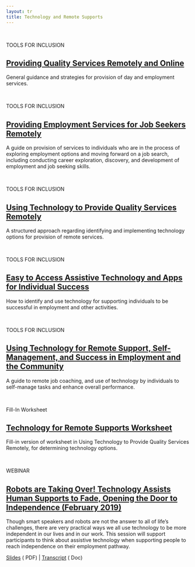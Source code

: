 ```yaml
---
layout: tr
title: Technology and Remote Supports
---
```

<br>
<div class="card">
 <div class="card-body">
<p>TOOLS FOR INCLUSION</p>
<h2><a href="https://covid19.communityinclusion.org/pdf/TO32_COVID_F.pdf" target="_NEW" >Providing Quality Services Remotely and Online</a></h2>
<p>General guidance and strategies for provision of day and employment services.</p>
</div>
</div>
<br>
<div class="card">
 <div class="card-body">
<p>TOOLS FOR INCLUSION</p>
<h2><a href="https://covid19.communityinclusion.org/pdf/TO35_COVID_F.pdf" target="_NEW" >Providing Employment Services for Job Seekers Remotely
</a></h2>
<p>A guide on provision of services to individuals who are in the process of exploring employment options and moving forward on a job search, including conducting career exploration, discovery, and development of employment and job seeking skills.
</p>
</div>
</div>

<br>
<div class="card">
 <div class="card-body">
<p>TOOLS FOR INCLUSION</p>
<h2><a href="https://covid19.communityinclusion.org/pdf/TO36_COVID_F.pdf" target="_NEW" >Using Technology to Provide Quality Services Remotely
</a></h2>
<p>A structured approach regarding identifying and implementing technology options for provision of remote services.
</p>
</div>
</div>

<br>
<div class="card">
 <div class="card-body">
<p>TOOLS FOR INCLUSION</p>
<h2><a href="https://covid19.communityinclusion.org/pdf/TO39_COVID_F.pdf" target="_NEW" >Easy to Access Assistive Technology and Apps for Individual Success
</a></h2>
<p>How to identify and use technology for supporting individuals to be successful in employment and other activities. 
</p>
</div>
</div>



<br>
<div class="card">
 <div class="card-body">
<p>TOOLS FOR INCLUSION</p>
<h2><a href="https://covid19.communityinclusion.org/pdf/TO40_COVID_F.pdf" target="_NEW" >Using Technology for Remote Support, Self-Management, and Success in Employment and the Community</a></h2>
<p>A guide to remote job coaching, and use of technology by individuals to self-manage tasks and enhance overall performance. 
</p>
</div>
</div>

<br>
<div class="card">
 <div class="card-body">
<p>Fill-In Worksheet</p>
<h2><a href="https://covid19.communityinclusion.org/pdf/Technology_Assessment_Worksheet-fill_in.pdf" download="https://covid19.communityinclusion.org/pdf/Technology_Assessment_Worksheet-fill_in.pdf">Technology for Remote Supports Worksheet</a></h2>
<p>Fill-in version of worksheet in Using Technology to Provide Quality Services Remotely, for determining technology options.
</p>
</div>
</div>

<br>
<div class="card">
 <div class="card-body">
<p>WEBINAR</p>
<h2><a href="https://communityinclusion.zoom.us/recording/share/i4asZ3JL9Ga-G5PbNZf4u-nYBQ5QbWyvfXeOv9m__KmwIumekTziMw?startTime=1550599035000">Robots are Taking Over! Technology Assists Human Supports to Fade, Opening the Door to Independence (February 2019)</a></h2>
<p>Though smart speakers and robots are not the answer to all of life’s challenges, there are very practical ways we all use technology to be more independent in our lives and in our work. This session will support participants to think about assistive technology when supporting people to reach independence on their employment pathway.</p>
    <p><a href="/files/Robots_are_taking_over.pdf"> Slides</a> (<i class="far fa-file-pdf"></i> PDF) | <a href="/files/robots_taking_over_webinar_transcript.docx">Transcript</a> (<i class="far fa-file-word"></i> Doc)  </p>
</div>
</div>



<br><br>
